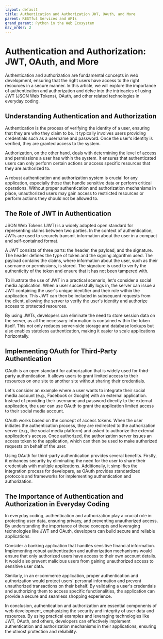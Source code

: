 ```yaml
---
layout: default
title: Authentication and Authorization JWT, OAuth, and More
parent: RESTful Services and APIs
grand_parent: Python in the Web Ecosystem
nav_order: 2
---
```

# Authentication and Authorization: JWT, OAuth, and More

Authentication and authorization are fundamental concepts in web development, ensuring that the right users have access to the right resources in a secure manner. In this article, we will explore the importance of authentication and authorization and delve into the intricacies of using JWT (JSON Web Tokens), OAuth, and other related technologies in everyday coding.

## Understanding Authentication and Authorization

Authentication is the process of verifying the identity of a user, ensuring that they are who they claim to be. It typically involves users providing credentials such as a username and password. Once the user's identity is verified, they are granted access to the system.

Authorization, on the other hand, deals with determining the level of access and permissions a user has within the system. It ensures that authenticated users can only perform certain actions or access specific resources that they are authorized to.

A robust authentication and authorization system is crucial for any application, especially those that handle sensitive data or perform critical operations. Without proper authentication and authorization mechanisms in place, unauthorized users may gain access to restricted resources or perform actions they should not be allowed to.

## The Role of JWT in Authentication

JSON Web Tokens (JWT) is a widely adopted open standard for representing claims between two parties. In the context of authentication, JWTs are used to securely transmit information about the user in a compact and self-contained format.

A JWT consists of three parts: the header, the payload, and the signature. The header defines the type of token and the signing algorithm used. The payload contains the claims, where information about the user, such as their username or permissions, is stored. The signature is used to verify the authenticity of the token and ensure that it has not been tampered with.

To illustrate the use of JWT in a practical scenario, let's consider a social media application. When a user successfully logs in, the server can issue a JWT containing the user's unique identifier and their role within the application. This JWT can then be included in subsequent requests from the client, allowing the server to verify the user's identity and authorize access to protected resources.

By using JWTs, developers can eliminate the need to store session data on the server, as all the necessary information is contained within the token itself. This not only reduces server-side storage and database lookups but also enables stateless authentication, making it easier to scale applications horizontally.

## Implementing OAuth for Third-Party Authentication

OAuth is an open standard for authorization that is widely used for third-party authentication. It allows users to grant limited access to their resources on one site to another site without sharing their credentials.

Let's consider an example where a user wants to integrate their social media account (e.g., Facebook or Google) with an external application. Instead of providing their username and password directly to the external application, the user can use OAuth to grant the application limited access to their social media account.

OAuth works based on the concept of access tokens. When the user initiates the authentication process, they are redirected to the authorization server (e.g., the social media platform) and asked to authorize the external application's access. Once authorized, the authorization server issues an access token to the application, which can then be used to make authorized requests on behalf of the user.

Using OAuth for third-party authentication provides several benefits. Firstly, it enhances security by eliminating the need for the user to share their credentials with multiple applications. Additionally, it simplifies the integration process for developers, as OAuth provides standardized protocols and frameworks for implementing authentication and authorization.

## The Importance of Authentication and Authorization in Everyday Coding

In everyday coding, authentication and authorization play a crucial role in protecting user data, ensuring privacy, and preventing unauthorized access. By understanding the importance of these concepts and leveraging technologies like JWT and OAuth, developers can build secure and reliable applications.

Consider a banking application that handles sensitive financial information. Implementing robust authentication and authorization mechanisms would ensure that only authorized users have access to their own account details. It would also prevent malicious users from gaining unauthorized access to sensitive user data.

Similarly, in an e-commerce application, proper authentication and authorization would protect users' personal information and prevent unauthorized transactions on their behalf. By validating a user's credentials and authorizing them to access specific functionalities, the application can provide a secure and seamless shopping experience.

In conclusion, authentication and authorization are essential components of web development, emphasizing the security and integrity of user data and resources. By using practical examples and leveraging technologies like JWT, OAuth, and others, developers can effectively implement authentication and authorization mechanisms in their applications, ensuring the utmost protection and reliability.